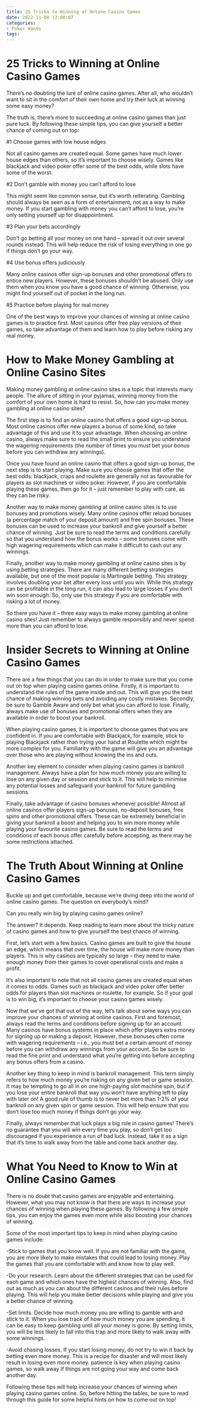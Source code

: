 ```yaml
---
title: 25 Tricks to Winning at Online Casino Games
date: 2022-11-08 17:00:07
categories:
- Poker Hands
tags:
---
```



#  25 Tricks to Winning at Online Casino Games

There’s no doubting the lure of online casino games. After all, who wouldn’t want to sit in the comfort of their own home and try their luck at winning some easy money?

The truth is, there’s more to succeeding at online casino games than just pure luck. By following these simple tips, you can give yourself a better chance of coming out on top:

#1 Choose games with low house edges

Not all casino games are created equal. Some games have much lower house edges than others, so it’s important to choose wisely. Games like blackjack and video poker offer some of the best odds, while slots have some of the worst.

#2 Don’t gamble with money you can’t afford to lose

This might seem like common sense, but it’s worth reiterating. Gambling should always be seen as a form of entertainment, not as a way to make money. If you start gambling with money you can’t afford to lose, you’re only setting yourself up for disappointment.

#3 Plan your bets accordingly

Don’t go betting all your money on one hand – spread it out over several rounds instead. This will help reduce the risk of losing everything in one go if things don’t go your way.

#4 Use bonus offers judiciously

Many online casinos offer sign-up bonuses and other promotional offers to entice new players. However, these bonuses shouldn’t be abused. Only use them when you know you have a good chance of winning. Otherwise, you might find yourself out of pocket in the long run.

#5 Practice before playing for real money

One of the best ways to improve your chances of winning at online casino games is to practice first. Most casinos offer free play versions of their games, so take advantage of them and learn how to play before risking any real money.

#  How to Make Money Gambling at Online Casino Sites

Making money gambling at online casino sites is a topic that interests many people. The allure of sitting in your pyjamas, winning money from the comfort of your own home is hard to resist. So, how can you make money gambling at online casino sites?

The first step is to find an online casino that offers a good sign-up bonus. Most online casinos offer new players a bonus of some kind, so take advantage of this and use it to your advantage. When choosing an online casino, always make sure to read the small print to ensure you understand the wagering requirements (the number of times you must bet your bonus before you can withdraw any winnings).

Once you have found an online casino that offers a good sign-up bonus, the next step is to start playing. Make sure you choose games that offer the best odds: blackjack, craps and roulette are generally not as favourable for players as slot machines or video poker. However, if you are comfortable playing these games, then go for it – just remember to play with care, as they can be risky.

Another way to make money gambling at online casino sites is to use bonuses and promotions wisely. Many online casinos offer reload bonuses (a percentage match of your deposit amount) and free spin bonuses. These bonuses can be used to increase your bankroll and give yourself a better chance of winning. Just be sure to read the terms and conditions carefully so that you understand how the bonus works – some bonuses come with high wagering requirements which can make it difficult to cash out any winnings.

Finally, another way to make money gambling at online casino sites is by using betting strategies. There are many different betting strategies available, but one of the most popular is Martingale betting. This strategy involves doubling your bet after every loss until you win. While this strategy can be profitable in the long run, it can also lead to large losses if you don’t win soon enough. So, only use this strategy if you are comfortable with risking a lot of money.

So there you have it – three easy ways to make money gambling at online casino sites! Just remember to always gamble responsibly and never spend more than you can afford to lose.

#  Insider Secrets to Winning at Online Casino Games 

There are a few things that you can do in order to make sure that you come out on top when playing casino games online. Firstly, it is important to understand the rules of the game inside and out. This will give you the best chance of making winning bets and avoiding any costly mistakes. Secondly, be sure to Gamble Aware and only bet what you can afford to lose. Finally, always make use of bonuses and promotional offers when they are available in order to boost your bankroll.

When playing casino games, it is important to choose games that you are confident in. If you are comfortable with Blackjack, for example, stick to playing Blackjack rather than trying your hand at Roulette which might be more complex for you. Familiarity with the game will give you an advantage over those who are playing without knowing the ins and outs.

Another key element to consider when playing casino games is bankroll management. Always have a plan for how much money you are willing to lose on any given day or session and stick to it. This will help to minimise any potential losses and safeguard your bankroll for future gambling sessions.

Finally, take advantage of casino bonuses whenever possible! Almost all online casinos offer players sign-up bonuses, no-deposit bonuses, free spins and other promotional offers. These can be extremely beneficial in giving your bankroll a boost and helping you to win more money while playing your favourite casino games. Be sure to read the terms and conditions of each bonus offer carefully before accepting, as there may be some restrictions attached.

#  The Truth About Winning at Online Casino Games 

Buckle up and get comfortable, because we’re diving deep into the world of online casino games. The question on everybody’s mind?

Can you really win big by playing casino games online?

The answer? It depends. Keep reading to learn more about the tricky nature of casino games and how to give yourself the best chance of winning.

First, let’s start with a few basics. Casino games are built to give the house an edge, which means that over time, the house will make more money than players. This is why casinos are typically so large – they need to make enough money from their games to cover operational costs and make a profit.

It’s also important to note that not all casino games are created equal when it comes to odds. Games such as blackjack and video poker offer better odds for players than slot machines or roulette, for example. So if your goal is to win big, it’s important to choose your casino games wisely.

Now that we’ve got that out of the way, let’s talk about some ways you can improve your chances of winning at online casinos. First and foremost, always read the terms and conditions before signing up for an account. Many casinos have bonus systems in place which offer players extra money for signing up or making a deposit. However, these bonuses often come with wagering requirements – i.e., you must bet a certain amount of money before you can withdraw any winnings from your account. So be sure to read the fine print and understand what you’re getting into before accepting any bonus offers from a casino.

Another key thing to keep in mind is bankroll management. This term simply refers to how much money you’re risking on any given bet or game session. It may be tempting to go all in on one high-paying slot machine spin, but if you lose your entire bankroll that way you won’t have anything left to play with later on! A good rule of thumb is to never bet more than 1-2% of your bankroll on any given spin or game session. This will help ensure that you don’t lose too much money if things don’t go your way.

Finally, always remember that luck plays a big role in casino games! There’s no guarantee that you will win every time you play, so don’t get too discouraged if you experience a run of bad luck. Instead, take it as a sign that it’s time to walk away from the table and come back another day.

#  What You Need to Know to Win at Online Casino Games

There is no doubt that casino games are enjoyable and entertaining. However, what you may not know is that there are ways to increase your chances of winning when playing these games. By following a few simple tips, you can enjoy the games even more while also boosting your chances of winning.

Some of the most important tips to keep in mind when playing casino games include:

-Stick to games that you know well. If you are not familiar with the game, you are more likely to make mistakes that could lead to losing money. Play the games that you are comfortable with and know how to play well.

-Do your research. Learn about the different strategies that can be used for each game and which ones have the highest chances of winning. Also, find out as much as you can about the different casinos and their rules before playing. This will help you make better decisions while playing and give you a better chance of winning.

-Set limits. Decide how much money you are willing to gamble with and stick to it. When you lose track of how much money you are spending, it can be easy to keep gambling until all your money is gone. By setting limits, you will be less likely to fall into this trap and more likely to walk away with some winnings.

-Avoid chasing losses. If you start losing money, do not try to win it back by betting even more money. This is a recipe for disaster and will most likely result in losing even more money. patience is key when playing casino games, so walk away if things are not going your way and come back another day.

Following these tips will help increase your chances of winning when playing casino games online. So, before hitting the tables, be sure to read through this guide for some helpful hints on how to come out on top!